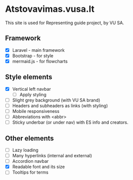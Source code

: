 # Atstovavimas.vusa.lt

This site is used for Representing guide project, by VU SA.

## Framework

- [x] Laravel - main framework
- [x] Bootstrap - for style
- [x] mermaid.js - for flowcharts

## Style elements

- [x] Vertical left navbar
  - [ ] Apply styling
- [ ] Slight grey background (with VU SA brand)
- [ ] Headers and subheaders as links (with styling)
- [ ] Mobile responsiveness
- [ ] Abbreviations with \<abbr\>
- [ ] Sticky underbar (or under nav) with ES info and creators.

## Other elements

- [ ] Lazy loading
- [ ] Many hyperlinks (internal and external)
- [ ] Accordion navbar
- [x] Readable font and its size
- [ ] Tooltips for terms
